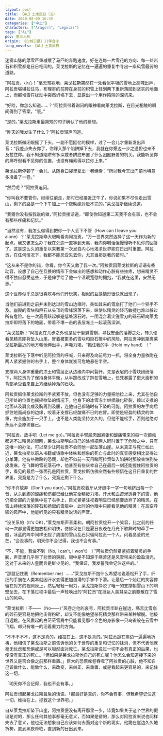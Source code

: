```yaml
---
layout: post
title: 【AL】土拨鼠日（五）
date: 2020-08-09 16:39
categories: ["中土"]
characters: ["Aragorn", "Legolas"]
tags: ["AL"]
pov: 第三人称
origin: 《白城日报》21年合志
long_novels: 【AL】土拨鼠日
---
```


迷雾山脉的厚雪严重减缓了马匹的奔跑速度，好在连每一片雪花的方向、每一处岩石和积雪都是日日相同的，莱戈拉斯的记忆在一遍遍的重复中寻出一条风雪最弱的道路。

“阿拉贡，小心！”毫无预兆地，莱戈拉斯突然在一处看似平坦的雪地上高喊出声，阿拉贡堪堪拉住马，布理哥的前蹄在身前的积雪上轻划两下重新落回到坚实的地面上，而那堆雪在扰动中突然坍塌下去，显露出一个用作陷阱的深坑来。

“好险，你怎么知道……？”阿拉贡带着询问的眼神看向莱戈拉斯，在目光相触的瞬间得到了答案，“哦。”

“是的。”莱戈拉斯用最简短的句子确认了他的猜想。

“昨天的我发生了什么？”阿拉贡轻声问道。

莱戈拉斯微闭眼摇了下头，一副不愿回忆的模样，过了一会儿才重新发出声音：“我差点失去你了，你踩入那个陷阱掉下去，我就在你旁边一步之遥但也来不及拉住你。我不知道陷阱有多深或者阱底布置了什么困囿野兽的机关。我能听见你的痛呼但看不见你的位置，也没有绳索得以拉你上来。”

莱戈拉斯停顿了一会儿，从随身口袋里拿出一卷绳索：“所以我今天出门前也特意多准备了一卷。”

“然后呢？”阿拉贡追问。

“你叫我不要管你，继续往前走，那时已经接近正午了，你说如果不尽快走出雪山，剩下的路是一个下午加上一个夜晚绝对赶不完的。”莱戈拉斯继续说道。

“我猜你没有按我说的做，”阿拉贡接话道，“即使你知道第二天我不会有事，也不会有那些疼痛和记忆。”

“当然没有，我怎么做得到把你一个人丢下不管（How can I leave you alone）？”莱戈拉斯睁大眼睛看向阿拉贡，“万一世界突然选择了这一天作为新的起点，我又该怎么办？我在旁边一直等到天黑，我向你喊话但慢慢听不见你的回答了。这是这么久的重复以来我第一次发自内心地渴求世界能在日出时重置。阿拉贡，在任何情况下，我都不能忍受失去你，尤其当那是我的错时。”

“这从来不是你的错，你看，你今天又救了我一次。”阿拉贡因莱戈拉斯的话语有些动容，设想了自己在互换的情形下会做出的感想和动作心脏有些抽疼，想来精灵不得不独自忍受这些，于是伸手给了他一个温暖宽慰的拥抱，“我就在这里，安然无恙。”

这个世界似乎总是很喜欢与他们开玩笑，相似的互换情形很快就出现了。

当他们前进到之前并未到达过的雪山边缘时，突如其来的雪崩打了他们一个猝手不及。崩裂的雪块和巨石从头顶的雪峰滚落下来，纵使以精灵的轻巧敏捷也难以躲过所有危险。在一次高高跃起躲避低处滚石时，一团混合着尖锐雪刃的砾石砸向莱戈拉斯即将落下的地面，带着不堪一击的表层冻土一起滚落深渊。

“莱戈拉斯！”阿拉贡在几步之外也是疲于躲避雪崩，寻找安全的落脚之处，转头便看见精灵即将坠入山崖。冒着被更多的雪块和巨石砸中的风险，阿拉贡冲到距离莱戈拉斯最近的地方朝他伸出手，声嘶力竭，“抓住我的手（Hold my hand）！”

莱戈拉斯在下落中听见阿拉贡的呼喊，只来得及向前尽力一抓，将全身力量依附在两人紧紧握住的右手上，整个身体岌岌可危地悬在半空。

支撑两人身体重量的冻土和雪层正从边缘向中间裂开，先是表层的小雪块纷纷落下，阿拉贡为了保持身体平衡，从半跪改成了趴在雪地上，任凭暴露了更大面积的背部承受着来自上方继续掉落的石块。

阿拉贡抓住莱戈拉斯的手紧紧不放，但也没有足够的力量把他拉上来，尤其在他自己所处的位置也摇摇欲坠的情况下。他身下的冰雪冻土继续融化碎裂，赖以支撑的地面从及肩变成及胸再到及腰，连他自己都随时有下坠的可能。阿拉贡的左手向后抓住地面尚存的边缘，咬着牙支撑已经酸痛不已的右臂。即使是轻盈的精灵的体重，完全施加于一只手上，也不是人类能坚持太久的。但他不能松手，否则他绝对永远不会原谅自己。

“阿拉贡，放手吧（Let me go）。”阿拉贡手臂肌肉因紧张和酸痛带来的每一次颤动都逃不过精灵的眼睛，莱戈拉斯明白自己的处境把两人同时置于了危险之中，只有这唯一的办法，可以至少让阿拉贡不会同他一起坠落山崖。从未真正与死亡如此近，莱戈拉斯以前从书籍或诗歌中体味和想象的死亡与此时的真实感受相比显得过分单薄，他有些微略的恐慌，却也不似前一天目睹阿拉贡坠入陷阱时那般害怕到头皮发麻。在飞舞的雪花落石中，他甚至有些庆幸自己在最后一刻还能握住阿拉贡的手，看见的最后一张面孔是阿拉贡。莱戈拉斯仿佛突然有些顿悟在这日日重复的世界里，究竟是为了什么，究竟还剩下什么。

“你不许放弃（Don't you dare）。”阿拉贡咬着牙从牙缝中一字一句地挤出每一个音，从头到脚的酸痛和伤痕已经让他完全精疲力竭，汗水和血迹渗透身下的雪，他仍把全部的力量集中在了右手上，目光紧紧注视着明显已经想要放弃了的精灵。在雪山持续滚落的碎石和扬起的雪屑中，此时的他眼中只能看见他的精灵；在高空呼啸的风声中，他能听见的只有精灵说话的声音。

“没关系的（It's OK），”莱戈拉斯声音柔和，朝阿拉贡绽开一个笑容，比之前的任何一次都显得更加放松和明快，仿佛现在只是夏日夜晚在月光下歌舞时的牵手一般，冰蓝的眸中同样无视了周围的雪山乱石只留阿拉贡一个人，闪着晶莹的光芒，“会没事的，明天你不会记得，我也不会有事。”

“不，不能，我做不到（No, I can't, I won't）！”阿拉贡仍然紧紧抓着精灵的手腕，声音里几乎带了悲愤的哭腔，眼中是不知源于痛苦还是风雪带来的盈盈泪光，这对于未来的人皇而言是鲜少见的，“我保证，我发誓我会记住这些的。”

“那就记住我（Remember me）……”莱戈拉斯不抱什么希望地说着松开了手，纤细的手腕在人类本就因汗水变得更加湿滑的手掌中下滑。让最后一个灿烂的笑容停留在对方的视网膜上，然后轻轻一用力，莱戈拉斯挣脱了唯一的支撑朝雪山下的峭壁坠去，在下落过程中最后一声轻唤出的“阿拉贡”在抵达人类耳朵之前飘散在了雪山的风中。

“莱戈拉斯！不——（No——）”风卷走他的哀号，阿拉贡半趴在崖边，痛苦比雪崩的碎石更容易地把他击得粉碎，却又不能像绝望杀死精灵那样带来某种解脱。他极目远眺，在风裹起的白茫茫雪屑中只能看见那个金色的身影像一只鸟雀般在云雪中飞翔，却只有唯一的沿着重力的方向。

“不不不不不，这不是真的。维拉在上，这不是真的。”阿拉贡跪在崖边一遍遍地祈祷，他相信了莱戈拉斯之前告诉他的关于世界的重复和记忆的抹消，但不代表他就毫无忧虑和恐惧或是可以坦然面对死亡。莱戈拉斯说过一切不会有真正的后果，也便没有真正的死亡。「但如果是莱戈拉斯他自己的死亡呢？他怎么会知道接下来的世界又是否会像之前那样重置。」巨大的恐慌席卷吞噬了阿拉贡的心脏，他不知自己该做什么，能做什么，来改变，来纠正，来重置，或是看起来更容易的，来记住这一切。

「明天你不会记得，我也不会有事。」

阿拉贡想起莱戈拉斯最后的话语。「那最好是真的，你不会有事，但我希望记住这一切。维拉在上，拯救这个世界吧。」

自从莱戈拉斯坠下山崖，阿拉贡便没有离开那里一步，毕竟如果关于这个世界的假设是对的，那么任何其他事都毫无意义，而如果是错的，那么对阿拉贡来说也同样失去了意义，他也无法想象自己应该如何去面对这个新的现实。他跪在崖边久久地祈祷，直到黑夜降临，直到新的日出到来。

<br>
